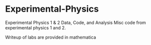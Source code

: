 # Experimental-Physics
Experimental Physics 1 &amp; 2 Data, Code, and Analysis
Misc code from experimental physics 1 and 2. 

Writeup of labs are provided in mathematica
